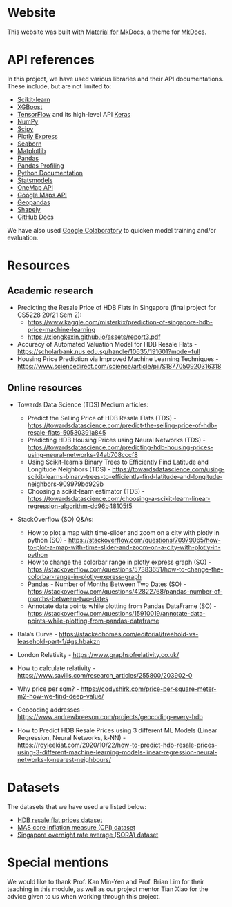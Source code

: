# Website
This website was built with [Material for MkDocs](https://squidfunk.github.io/mkdocs-material/), a theme for [MkDocs](https://www.mkdocs.org).

# API references
In this project, we have used various libraries and their API documentations. These include, but are not limited to:

* [Scikit-learn](https://scikit-learn.org/stable/modules/classes.html)
* [XGBoost](https://xgboost.readthedocs.io/en/stable/)
* [TensorFlow](https://www.tensorflow.org/) and its high-level API [Keras](https://keras.io/api/)
* [NumPy](https://numpy.org/doc/stable/)
* [Scipy](https://docs.scipy.org/doc/scipy/)
* [Plotly Express](https://plotly.com/python/plotly-express/)
* [Seaborn](https://seaborn.pydata.org/api.html)
* [Matplotlib](https://matplotlib.org/stable/index.html)
* [Pandas](https://pandas.pydata.org/docs/)
* [Pandas Profiling](https://pandas-profiling.ydata.ai/docs/master/index.html)
* [Python Documentation](https://docs.python.org/)
* [Statsmodels](https://www.statsmodels.org/stable/index.html)
* [OneMap API](https://www.onemap.gov.sg/docs/)
* [Google Maps API](https://developers.google.com/maps/documentation)
* [Geopandas](https://geopandas.org/en/stable/docs.html)
* [Shapely](https://shapely.readthedocs.io/en/stable/manual.html)
* [GitHub Docs](https://docs.github.com/en)

We have also used [Google Colaboratory](https://colab.research.google.com/) to quicken model training and/or evaluation.

# Resources

## Academic research
* Predicting the Resale Price of HDB Flats in Singapore (final project for CS5228 20/21 Sem 2):
    * <https://www.kaggle.com/misterkix/prediction-of-singapore-hdb-price-machine-learning> 
    * <https://xiongkexin.github.io/assets/report3.pdf>
* Accuracy of Automated Valuation Model for HDB Resale Flats - <https://scholarbank.nus.edu.sg/handle/10635/191601?mode=full>
* Housing Price Prediction via Improved Machine Learning Techniques - <https://www.sciencedirect.com/science/article/pii/S1877050920316318>

## Online resources
* Towards Data Science (TDS) Medium articles:
    * Predict the Selling Price of HDB Resale Flats (TDS) - <https://towardsdatascience.com/predict-the-selling-price-of-hdb-resale-flats-50530391a845>
    * Predicting HDB Housing Prices using Neural Networks (TDS) - <https://towardsdatascience.com/predicting-hdb-housing-prices-using-neural-networks-94ab708cccf8>
    * Using Scikit-learn’s Binary Trees to Efficiently Find Latitude and Longitude Neighbors (TDS) - <https://towardsdatascience.com/using-scikit-learns-binary-trees-to-efficiently-find-latitude-and-longitude-neighbors-909979bd929b>
    * Choosing a scikit-learn estimator (TDS) - <https://towardsdatascience.com/choosing-a-scikit-learn-linear-regression-algorithm-dd96b48105f5>

* StackOverflow (SO) Q&As:
    * How to plot a map with time-slider and zoom on a city with plotly in python (SO) - <https://stackoverflow.com/questions/70979065/how-to-plot-a-map-with-time-slider-and-zoom-on-a-city-with-plotly-in-python>
    * How to change the colorbar range in plotly express graph (SO) - <https://stackoverflow.com/questions/57383651/how-to-change-the-colorbar-range-in-plotly-express-graph>
    * Pandas - Number of Months Between Two Dates (SO) - <https://stackoverflow.com/questions/42822768/pandas-number-of-months-between-two-dates>
    * Annotate data points while plotting from Pandas DataFrame (SO) - <https://stackoverflow.com/questions/15910019/annotate-data-points-while-plotting-from-pandas-dataframe>
  
* Bala’s Curve - <https://stackedhomes.com/editorial/freehold-vs-leasehold-part-1/#gs.hbakzn>
* London Relativity - <https://www.graphsofrelativity.co.uk/>
* How to calculate relativity - <https://www.savills.com/research_articles/255800/203902-0>
* Why price per sqm? - <https://codyshirk.com/price-per-square-meter-m2-how-we-find-deep-value/>
* Geocoding addresses - <https://www.andrewbreeson.com/projects/geocoding-every-hdb>
* How to Predict HDB Resale Prices using 3 different ML Models (Linear Regression, Neural Networks, k-NN) - <https://royleekiat.com/2020/10/22/how-to-predict-hdb-resale-prices-using-3-different-machine-learning-models-linear-regression-neural-networks-k-nearest-neighbours/>

# Datasets
The datasets that we have used are listed below:

* [HDB resale flat prices dataset](https://data.gov.sg/dataset/resale-flat-prices)
* [MAS core inflation measure (CPI) dataset](https://tablebuilder.singstat.gov.sg/table/TS/M212882)
* [Singapore overnight rate average (SORA) dataset](https://eservices.mas.gov.sg/statistics/dir/DomesticInterestRates.aspx)

# Special mentions
We would like to thank Prof. Kan Min-Yen and Prof. Brian Lim for their teaching in this module, as well as our project mentor Tian Xiao for the advice given to us when working through this project.